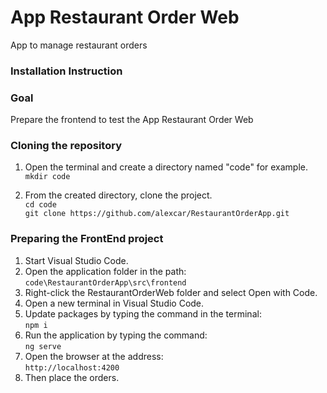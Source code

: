 # App Restaurant Order Web
App to manage restaurant orders

### Installation Instruction

### Goal
Prepare the frontend to test the App Restaurant Order Web

### Cloning the repository
1. Open the terminal and create a directory named "code" for example.<br>
`mkdir code` 

2. From the created directory, clone the project.<br>
`cd code`<br>
`git clone https://github.com/alexcar/RestaurantOrderApp.git`

### Preparing the FrontEnd project
1. Start Visual Studio Code.
2. Open the application folder in the path:<br> 
`code\RestaurantOrderApp\src\frontend`
3. Right-click the RestaurantOrderWeb folder and select Open with Code.
4. Open a new terminal in Visual Studio Code.
5. Update packages by typing the command in the terminal:<br> 
`npm i`
6. Run the application by typing the command:<br> 
`ng serve`
6. Open the browser at the address:<br> 
`http://localhost:4200`
7. Then place the orders.


